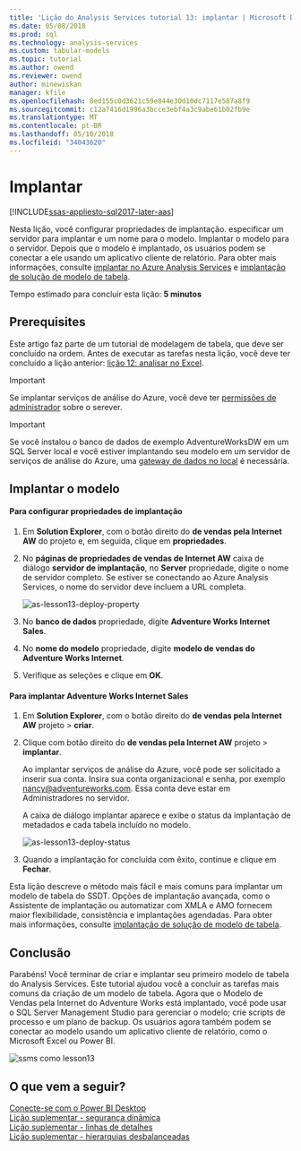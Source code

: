 ```yaml
---
title: 'Lição do Analysis Services tutorial 13: implantar | Microsoft Docs'
ms.date: 05/08/2018
ms.prod: sql
ms.technology: analysis-services
ms.custom: tabular-models
ms.topic: tutorial
ms.author: owend
ms.reviewer: owend
author: minewiskan
manager: kfile
ms.openlocfilehash: 8ed155c0d3621c59e844e30d10dc7117e587a8f9
ms.sourcegitcommit: c12a7416d1996a3bcce3ebf4a3c9abe61b02fb9e
ms.translationtype: MT
ms.contentlocale: pt-BR
ms.lasthandoff: 05/10/2018
ms.locfileid: "34043620"
---
```

# <a name="deploy"></a>Implantar

[!INCLUDE[ssas-appliesto-sql2017-later-aas](../../includes/ssas-appliesto-sql2017-later-aas.md)]

Nesta lição, você configurar propriedades de implantação. especificar um servidor para implantar e um nome para o modelo. Implantar o modelo para o servidor. Depois que o modelo é implantado, os usuários podem se conectar a ele usando um aplicativo cliente de relatório. Para obter mais informações, consulte [implantar no Azure Analysis Services](https://docs.microsoft.com/azure/analysis-services/analysis-services-deploy) e [implantação de solução de modelo de tabela](../tabular-models/tabular-model-solution-deployment-ssas-tabular.md).  
  
Tempo estimado para concluir esta lição: **5 minutos**  
  
## <a name="prerequisites"></a>Prerequisites  

Este artigo faz parte de um tutorial de modelagem de tabela, que deve ser concluído na ordem. Antes de executar as tarefas nesta lição, você deve ter concluído a lição anterior: [lição 12: analisar no Excel](../tutorial-tabular-1400/as-lesson-12-analyze-in-excel.md).  

> [!IMPORTANT]  
> Se implantar serviços de análise do Azure, você deve ter [permissões de administrador](https://docs.microsoft.com/azure/analysis-services/analysis-services-server-admins) sobre o serever.  

> [!IMPORTANT]  
> Se você instalou o banco de dados de exemplo AdventureWorksDW em um SQL Server local e você estiver implantando seu modelo em um servidor de serviços de análise do Azure, uma [gateway de dados no local](https://docs.microsoft.com/azure/analysis-services/analysis-services-gateway) é necessária.
  
## <a name="deploy-the-model"></a>Implantar o modelo  
  
#### <a name="to-configure-deployment-properties"></a>Para configurar propriedades de implantação  

  
1.  Em **Solution Explorer**, com o botão direito do **de vendas pela Internet AW** do projeto e, em seguida, clique em **propriedades**.  
  
2.  No **páginas de propriedades de vendas de Internet AW** caixa de diálogo **servidor de implantação**, no **Server** propriedade, digite o nome de servidor completo. Se estiver se conectando ao Azure Analysis Services, o nome do servidor deve incluem a URL completa.

    ![as-lesson13-deploy-property](../tutorial-tabular-1400/media/as-lesson13-deploy-property.png)
  
3.  No **banco de dados** propriedade, digite **Adventure Works Internet Sales**.  
  
4.  No **nome do modelo** propriedade, digite **modelo de vendas do Adventure Works Internet**.  
  
5.  Verifique as seleções e clique em **OK**.  
  
#### <a name="to-deploy-the-adventure-works-internet-sales"></a>Para implantar Adventure Works Internet Sales
  
1.  Em **Solution Explorer**, com o botão direito do **de vendas pela Internet AW** projeto > **criar**.  

2.  Clique com botão direito do **de vendas pela Internet AW** projeto > **implantar**.

    Ao implantar serviços de análise do Azure, você pode ser solicitado a inserir sua conta. Insira sua conta organizacional e senha, por exemplo nancy@adventureworks.com. Essa conta deve estar em Administradores no servidor.
  
    A caixa de diálogo implantar aparece e exibe o status da implantação de metadados e cada tabela incluído no modelo.  
    
    ![as-lesson13-deploy-status](../tutorial-tabular-1400/media/as-lesson13-deploy-status.png)
  
3. Quando a implantação for concluída com êxito, continue e clique em **Fechar**.  
  

Esta lição descreve o método mais fácil e mais comuns para implantar um modelo de tabela do SSDT. Opções de implantação avançada, como o Assistente de implantação ou automatizar com XMLA e AMO fornecem maior flexibilidade, consistência e implantações agendadas. Para obter mais informações, consulte [implantação de solução de modelo de tabela](../tabular-models/tabular-model-solution-deployment-ssas-tabular.md).

## <a name="conclusion"></a>Conclusão  
Parabéns! Você terminar de criar e implantar seu primeiro modelo de tabela do Analysis Services. Este tutorial ajudou você a concluir as tarefas mais comuns da criação de um modelo de tabela. Agora que o Modelo de Vendas pela Internet do Adventure Works está implantado, você pode usar o SQL Server Management Studio para gerenciar o modelo; crie scripts de processo e um plano de backup. Os usuários agora também podem se conectar ao modelo usando um aplicativo cliente de relatório, como o Microsoft Excel ou Power BI.  

![ssms como lesson13](../tutorial-tabular-1400/media/as-lesson13-ssms.png)
  
  
  
## <a name="whats-next"></a>O que vem a seguir?
[Conecte-se com o Power BI Desktop](https://docs.microsoft.com/azure/analysis-services/analysis-services-connect-pbi)   
[Lição suplementar - segurança dinâmica](../tutorial-tabular-1400/as-supplemental-lesson-dynamic-security.md)   
[Lição suplementar - linhas de detalhes](../tutorial-tabular-1400/as-supplemental-lesson-detail-rows.md)   
[Lição suplementar - hierarquias desbalanceadas](../tutorial-tabular-1400/as-supplemental-lesson-ragged-hierarchies.md)   
